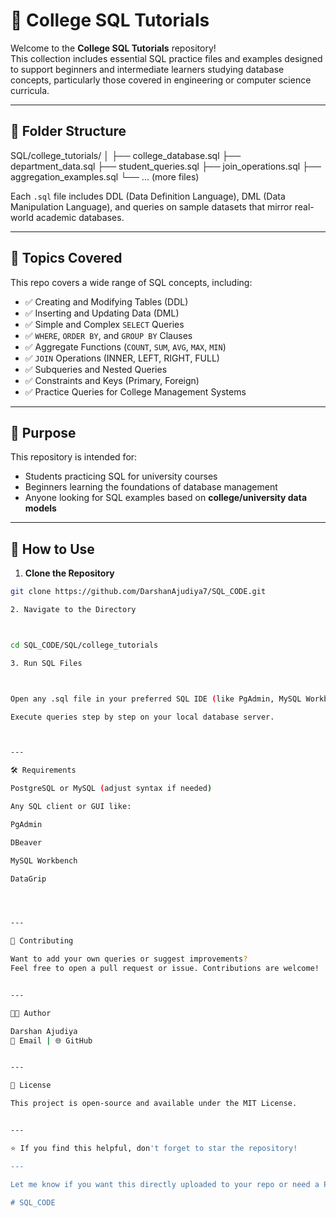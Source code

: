 

# 📘 College SQL Tutorials

Welcome to the **College SQL Tutorials** repository!  
This collection includes essential SQL practice files and examples designed to support beginners and intermediate learners studying database concepts, particularly those covered in engineering or computer science curricula.

---

## 📂 Folder Structure

SQL/college_tutorials/ │ ├── college_database.sql ├── department_data.sql ├── student_queries.sql ├── join_operations.sql ├── aggregation_examples.sql └── ... (more files)

Each `.sql` file includes DDL (Data Definition Language), DML (Data Manipulation Language), and queries on sample datasets that mirror real-world academic databases.

---

## 📌 Topics Covered

This repo covers a wide range of SQL concepts, including:

- ✅ Creating and Modifying Tables (DDL)
- ✅ Inserting and Updating Data (DML)
- ✅ Simple and Complex `SELECT` Queries
- ✅ `WHERE`, `ORDER BY`, and `GROUP BY` Clauses
- ✅ Aggregate Functions (`COUNT`, `SUM`, `AVG`, `MAX`, `MIN`)
- ✅ `JOIN` Operations (INNER, LEFT, RIGHT, FULL)
- ✅ Subqueries and Nested Queries
- ✅ Constraints and Keys (Primary, Foreign)
- ✅ Practice Queries for College Management Systems

---

## 🎯 Purpose

This repository is intended for:

- Students practicing SQL for university courses
- Beginners learning the foundations of database management
- Anyone looking for SQL examples based on **college/university data models**

---

## 🚀 How to Use

1. **Clone the Repository**

```bash
git clone https://github.com/DarshanAjudiya7/SQL_CODE.git

2. Navigate to the Directory



cd SQL_CODE/SQL/college_tutorials

3. Run SQL Files



Open any .sql file in your preferred SQL IDE (like PgAdmin, MySQL Workbench, or VS Code with SQL extension).

Execute queries step by step on your local database server.



---

🛠️ Requirements

PostgreSQL or MySQL (adjust syntax if needed)

Any SQL client or GUI like:

PgAdmin

DBeaver

MySQL Workbench

DataGrip




---

🙌 Contributing

Want to add your own queries or suggest improvements?
Feel free to open a pull request or issue. Contributions are welcome!


---

👨‍💻 Author

Darshan Ajudiya
📧 Email | 🌐 GitHub


---

📄 License

This project is open-source and available under the MIT License.


---

⭐ If you find this helpful, don't forget to star the repository!

---

Let me know if you want this directly uploaded to your repo or need a PDF version for submission.

# SQL_CODE